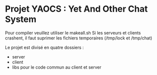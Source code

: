 # Projet YAOCS : Yet And Other Chat System

Pour compiler veuillez utiliser le makeall.sh
Si les serveurs et clients crashent, il faut suprimer les fichiers temporaires (/tmp/lock et /tmp/chat)

Le projet est divisé en quatre dossiers :

- server
- client
- libs pour le code commun au client et server
